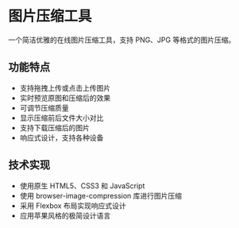# 图片压缩工具

一个简洁优雅的在线图片压缩工具，支持 PNG、JPG 等格式的图片压缩。

## 功能特点

- 支持拖拽上传或点击上传图片
- 实时预览原图和压缩后的效果
- 可调节压缩质量
- 显示压缩前后文件大小对比
- 支持下载压缩后的图片
- 响应式设计，支持各种设备

## 技术实现

- 使用原生 HTML5、CSS3 和 JavaScript
- 使用 browser-image-compression 库进行图片压缩
- 采用 Flexbox 布局实现响应式设计
- 应用苹果风格的极简设计语言 